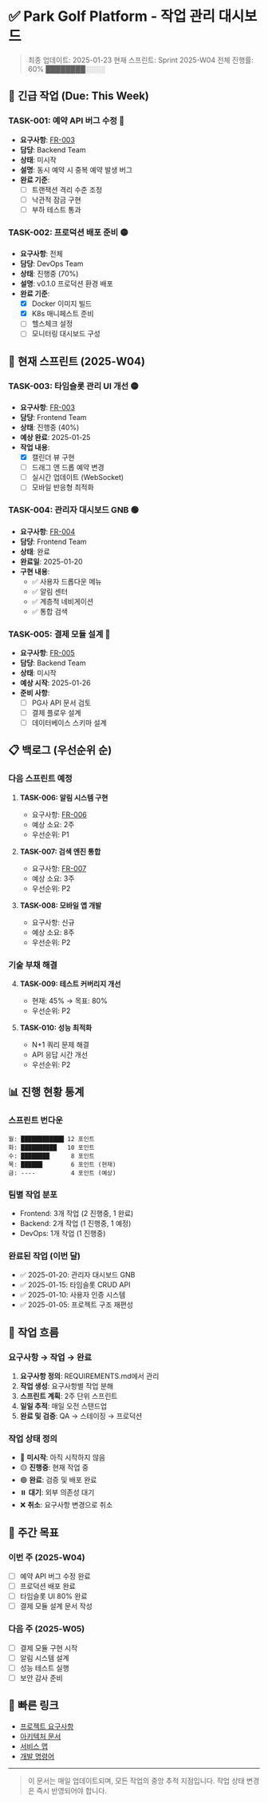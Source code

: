 # ✅ Park Golf Platform - 작업 관리 대시보드

> 최종 업데이트: 2025-01-23
> 현재 스프린트: Sprint 2025-W04
> 전체 진행률: 60% ████████░░░░

## 🚨 긴급 작업 (Due: This Week)

### TASK-001: 예약 API 버그 수정 🔴
- **요구사항**: [FR-003](./REQUIREMENTS.md#fr-003)
- **담당**: Backend Team
- **상태**: 미시작
- **설명**: 동시 예약 시 중복 예약 발생 버그
- **완료 기준**:
  - [ ] 트랜잭션 격리 수준 조정
  - [ ] 낙관적 잠금 구현
  - [ ] 부하 테스트 통과

### TASK-002: 프로덕션 배포 준비 🟡
- **요구사항**: 전체
- **담당**: DevOps Team
- **상태**: 진행중 (70%)
- **설명**: v0.1.0 프로덕션 환경 배포
- **완료 기준**:
  - [x] Docker 이미지 빌드
  - [x] K8s 매니페스트 준비
  - [ ] 헬스체크 설정
  - [ ] 모니터링 대시보드 구성

## 🎯 현재 스프린트 (2025-W04)

### TASK-003: 타임슬롯 관리 UI 개선 🟡
- **요구사항**: [FR-003](./REQUIREMENTS.md#fr-003)
- **담당**: Frontend Team
- **상태**: 진행중 (40%)
- **예상 완료**: 2025-01-25
- **작업 내용**:
  - [x] 캘린더 뷰 구현
  - [ ] 드래그 앤 드롭 예약 변경
  - [ ] 실시간 업데이트 (WebSocket)
  - [ ] 모바일 반응형 최적화

### TASK-004: 관리자 대시보드 GNB 🟢
- **요구사항**: [FR-004](./REQUIREMENTS.md#fr-004)
- **담당**: Frontend Team
- **상태**: 완료
- **완료일**: 2025-01-20
- **구현 내용**:
  - ✅ 사용자 드롭다운 메뉴
  - ✅ 알림 센터
  - ✅ 계층적 네비게이션
  - ✅ 통합 검색

### TASK-005: 결제 모듈 설계 🔴
- **요구사항**: [FR-005](./REQUIREMENTS.md#fr-005)
- **담당**: Backend Team
- **상태**: 미시작
- **예상 시작**: 2025-01-26
- **준비 사항**:
  - [ ] PG사 API 문서 검토
  - [ ] 결제 플로우 설계
  - [ ] 데이터베이스 스키마 설계

## 📋 백로그 (우선순위 순)

### 다음 스프린트 예정

1. **TASK-006: 알림 시스템 구현**
   - 요구사항: [FR-006](./REQUIREMENTS.md#fr-006)
   - 예상 소요: 2주
   - 우선순위: P1

2. **TASK-007: 검색 엔진 통합**
   - 요구사항: [FR-007](./REQUIREMENTS.md#fr-007)
   - 예상 소요: 3주
   - 우선순위: P2

3. **TASK-008: 모바일 앱 개발**
   - 요구사항: 신규
   - 예상 소요: 8주
   - 우선순위: P2

### 기술 부채 해결

4. **TASK-009: 테스트 커버리지 개선**
   - 현재: 45% → 목표: 80%
   - 우선순위: P2

5. **TASK-010: 성능 최적화**
   - N+1 쿼리 문제 해결
   - API 응답 시간 개선
   - 우선순위: P2

## 📊 진행 현황 통계

### 스프린트 번다운
```
월: ████████████ 12 포인트
화: ██████████   10 포인트
수: ████████      8 포인트
목: ██████        6 포인트 (현재)
금: ----          4 포인트 (예상)
```

### 팀별 작업 분포
- Frontend: 3개 작업 (2 진행중, 1 완료)
- Backend: 2개 작업 (1 진행중, 1 예정)
- DevOps: 1개 작업 (1 진행중)

### 완료된 작업 (이번 달)
- ✅ 2025-01-20: 관리자 대시보드 GNB
- ✅ 2025-01-15: 타임슬롯 CRUD API
- ✅ 2025-01-10: 사용자 인증 시스템
- ✅ 2025-01-05: 프로젝트 구조 재편성

## 🔄 작업 흐름

### 요구사항 → 작업 → 완료
1. **요구사항 정의**: REQUIREMENTS.md에서 관리
2. **작업 생성**: 요구사항별 작업 분해
3. **스프린트 계획**: 2주 단위 스프린트
4. **일일 추적**: 매일 오전 스탠드업
5. **완료 및 검증**: QA → 스테이징 → 프로덕션

### 작업 상태 정의
- 🔴 **미시작**: 아직 시작하지 않음
- 🟡 **진행중**: 현재 작업 중
- 🟢 **완료**: 검증 및 배포 완료
- ⏸️ **대기**: 외부 의존성 대기
- ❌ **취소**: 요구사항 변경으로 취소

## 🎯 주간 목표

### 이번 주 (2025-W04)
- [ ] 예약 API 버그 수정 완료
- [ ] 프로덕션 배포 완료
- [ ] 타임슬롯 UI 80% 완료
- [ ] 결제 모듈 설계 문서 작성

### 다음 주 (2025-W05)
- [ ] 결제 모듈 구현 시작
- [ ] 알림 시스템 설계
- [ ] 성능 테스트 실행
- [ ] 보안 감사 준비

## 🔗 빠른 링크

- [프로젝트 요구사항](./REQUIREMENTS.md)
- [아키텍처 문서](./ARCHITECTURE.md)
- [서비스 맵](./SERVICE_MAP.md)
- [개발 명령어](./COMMANDS.md)

---

> 이 문서는 매일 업데이트되며, 모든 작업의 중앙 추적 지점입니다.
> 작업 상태 변경은 즉시 반영되어야 합니다.